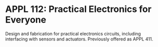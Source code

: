 # APPL 112: Practical Electronics for Everyone

Design and fabrication for practical electronics circuits, including interfacing with sensors and actuators. Previously offered as APPL 411.